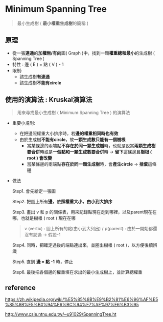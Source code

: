 # Minimum Spanning Tree
>最小生成樹 ( **最小權重生成樹**的簡稱 )

## 原理
* 從一張**連通**的**加權無/有向**圖( Graph )中，找到一顆**權重總和最小**的生成樹 ( Spanning Tree )
* 特性 : 邊 ( E ) = 點 ( V ) - 1
* 限制: 
  * 該生成樹**有連通**
  * 該生成樹**不能有circle**

## 使用的演算法 : Kruskal演算法
>用來尋找最小生成樹 ( Minimum Spanning Tree ) 的演算法

* 重要小規則:
  * 在把邊照權重大小排序時，若**邊的權重相同時也有效**
  * 由於生成樹**不能有circle**，故**一顆生成數只能有一個樹根** 
    * 當某條邊的兩端點**不存在於同一顆生成樹**時，也就是說當**兩顆生成樹要合併**時或是**一個點和一顆生成數要合併**時 → **留下**這條邊且**樹根 ( root ) 會改變**
    * 當某條邊的兩端點**存在於同一顆生成樹**時，會**產生circle** → **捨棄**這條邊

* 做法

    Step1. 會先給定一張圖
             
    Step2. 把圖上所有**邊**，依**照權重大小**，**由小到大排序**
                         
    Step3. 畫出 v 和 p 的關係表，用來記錄點現在走到哪裡，以及parent現在在哪，也就是樹根 ( root ) 現在在哪
    
    >v (vertix) : 圖上所有的點(由小到大列出) / p(parent) : 由於一開始都還沒有訪過 → 假設-1
    
    Step4. 同時，把確定過後的端點連出來，並圈出樹根 ( root )，以方便後續辨識
    
    Step5. 直到 **邊 = 點 -1** 時，停止
                         
    Step6. 最後把各個邊的權重填在求出的最小生成樹上，並計算總權重

## reference
https://zh.wikipedia.org/wiki/%E5%85%8B%E9%B2%81%E6%96%AF%E5%85%8B%E5%B0%94%E6%BC%94%E7%AE%97%E6%B3%95

http://www.csie.ntnu.edu.tw/~u91029/SpanningTree.ht
